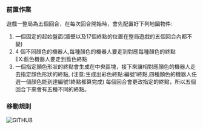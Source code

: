 ### 前置作業

遊戲一整局為五個回合，在每次回合開始時，會先配置好下列地圖物件:  

1.  一個固定的起始盤面(牆壁以及17個終點的位置在整局遊戲的五個回合內都不變)  
2. 4 個不同顏色的機器人,每種顏色的機器人要走到對應每種顏色的終點  
    EX:藍色機器人要走到藍色終點
3. 一個指定顏色形狀的終點會生成在中央區塊，接下來讓相對應顏色的機器人走去指定顏色形狀的終點,
  (注意:生成出彩色終點:編號1終點,四種顏色的機器人任選一個顏色能到達編號1終點都算完成)
  每個回合會更改指定的終點，所以五個回合下來會有五種不同的終點。
  
  
  ### 移動規則
  
  ![GITHUB]( )

